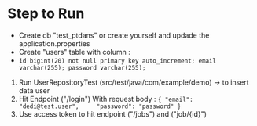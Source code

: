 # Step to Run
* Create db "test_ptdans" or create yourself and updade the application.properties
* Create "users" table with column : 
*  `id bigint(20) not null primary key auto_increment;
    email varchar(255);
    password varchar(255);`

1. Run UserRepositoryTest (src/test/java/com/example/demo) -> to insert data user
2. Hit Endpoint ("/login")
With request body :
`{
    "email": "dedi@test.user",    
    "password": "password"
}`
3. Use access token to hit endpoint ("/jobs") and ("job/{id}")

